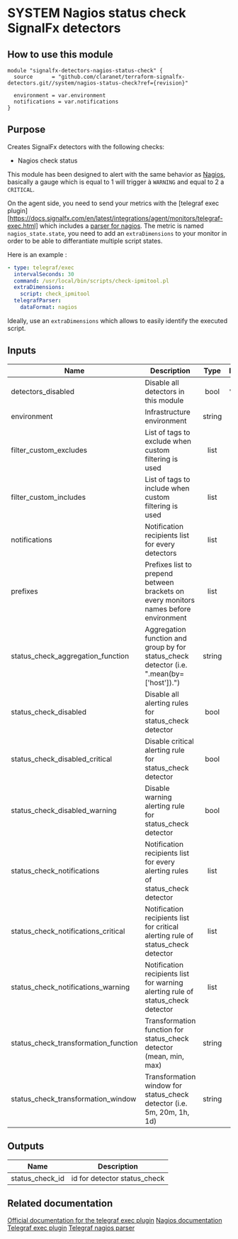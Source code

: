 # SYSTEM Nagios status check SignalFx detectors

## How to use this module

```hcl
module "signalfx-detectors-nagios-status-check" {
  source      = "github.com/claranet/terraform-signalfx-detectors.git//system/nagios-status-check?ref={revision}"

  environment = var.environment
  notifications = var.notifications
}

```

## Purpose

Creates SignalFx detectors with the following checks:

- Nagios check status

This module has been designed to alert with the same behavior as [Nagios](https://nagios-plugins.org/doc/guidelines.html#AEN78), basically a gauge which is equal to 1 will trigger à `WARNING` and equal to 2 a `CRITICAL`. 

On the agent side, you need to send your metrics with the [telegraf exec plugin][https://docs.signalfx.com/en/latest/integrations/agent/monitors/telegraf-exec.html] which includes a [parser for nagios](https://github.com/influxdata/telegraf/blob/master/plugins/parsers/nagios/parser.go). The metric is named `nagios_state.state`, you need to add an `extraDimensions` to your monitor in order to be able to differantiate multiple script states.

Here is an example : 

```yaml
- type: telegraf/exec
  intervalSeconds: 30
  command: /usr/local/bin/scripts/check-ipmitool.pl
  extraDimensions:
    script: check_ipmitool
  telegrafParser:
    dataFormat: nagios
```

Ideally, use an `extraDimensions` which allows to easily identify the executed script.

## Inputs

| Name | Description | Type | Default | Required |
|------|-------------|:----:|:-----:|:-----:|
| detectors\_disabled | Disable all detectors in this module | bool | `"false"` | no |
| environment | Infrastructure environment | string | n/a | yes |
| filter\_custom\_excludes | List of tags to exclude when custom filtering is used | list | `[]` | no |
| filter\_custom\_includes | List of tags to include when custom filtering is used | list | `[]` | no |
| notifications | Notification recipients list for every detectors | list | n/a | yes |
| prefixes | Prefixes list to prepend between brackets on every monitors names before environment | list | `[]` | no |
| status\_check\_aggregation\_function | Aggregation function and group by for status\_check detector \(i.e. ".mean\(by=\['host'\]\)."\) | string | `""` | no |
| status\_check\_disabled | Disable all alerting rules for status\_check detector | bool | `"null"` | no |
| status\_check\_disabled\_critical | Disable critical alerting rule for status\_check detector | bool | `"null"` | no |
| status\_check\_disabled\_warning | Disable warning alerting rule for status\_check detector | bool | `"null"` | no |
| status\_check\_notifications | Notification recipients list for every alerting rules of status\_check detector | list | `[]` | no |
| status\_check\_notifications\_critical | Notification recipients list for critical alerting rule of status\_check detector | list | `[]` | no |
| status\_check\_notifications\_warning | Notification recipients list for warning alerting rule of status\_check detector | list | `[]` | no |
| status\_check\_transformation\_function | Transformation function for status\_check detector \(mean, min, max\) | string | `"min"` | no |
| status\_check\_transformation\_window | Transformation window for status\_check detector \(i.e. 5m, 20m, 1h, 1d\) | string | `"15m"` | no |

## Outputs

| Name | Description |
|------|-------------|
| status\_check\_id | id for detector status\_check |

## Related documentation

[Official documentation for the telegraf exec plugin](https://docs.signalfx.com/en/latest/integrations/agent/monitors/telegraf-exec.html)
[Nagios documentation](https://nagios-plugins.org/doc/guidelines.html#AEN78)
[Telegraf exec plugin](https://github.com/influxdata/telegraf/tree/master/plugins/inputs/exec)
[Telegraf nagios parser](https://github.com/influxdata/telegraf/tree/master/plugins/parsers/nagios)
